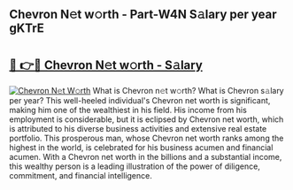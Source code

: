 ## Chevron N𝚎t w𝚘rth - Part-W4N S𝚊lary per year gKTrE

# <h2><a href="http://gc23zp.nevu.top/?p=Chevron">🔗 👉🔴 Chevron N𝚎t w𝚘rth - S𝚊lary</a></h2>

[![Chevron N𝚎t W𝚘rth](https://i.imgur.com/Oavwk0R.jpeg)](http://gc23zp.nevu.top/?p=Chevron)
What is Chevron n𝚎t w𝚘rth? What is Chevron s𝚊lary per year?
This well-heeled individual's Chevron net worth is significant, making him one of the wealthiest in his field. His income from his employment is considerable, but it is eclipsed by Chevron net worth, which is attributed to his diverse business activities and extensive real estate portfolio. This prosperous man, whose Chevron net worth ranks among the highest in the world, is celebrated for his business acumen and financial acumen. With a Chevron net worth in the billions and a substantial income, this wealthy person is a leading illustration of the power of diligence, commitment, and financial intelligence.
